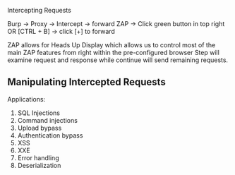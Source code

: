 Intercepting Requests

Burp -> Proxy -> Intercept -> forward
ZAP -> Click green button in top right OR [CTRL + B] -> click [+] to forward

ZAP allows for Heads Up Display which allows us to control most of the main ZAP features from right within the pre-configured browser
Step will examine request and response while continue will send remaining requests.


## Manipulating Intercepted Requests

Applications:
1. SQL Injections
2. Command injections
3. Upload bypass
4. Authentication bypass
5. XSS
6. XXE
7. Error handling
8. Deserialization
